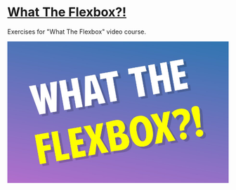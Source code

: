 # [What The Flexbox?!](https://flexbox.io/)

Exercises for "What The Flexbox" video course.

![Preview](screenshot.jpg)
